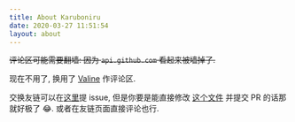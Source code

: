 ```yaml
---
title: About Karuboniru
date: 2020-03-27 11:51:54
layout: about
---
```

~~评论区可能需要翻墙: 因为 `api.github.com` 看起来被墙掉了.~~

现在不用了, 换用了 [Valine](https://valine.js.org/) 作评论区.

交换友链可以在[这里](https://github.com/karuboniru/blog_ci/issues)提 issue, 但是你要是能直接修改 [这个文件](https://github.com/karuboniru/blog_ci/blob/master/source/_data/fluid_config.yml) 并提交 PR 的话那就好极了 😂. 或者在友链页面直接评论也行.
